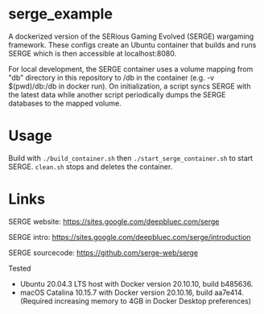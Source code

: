 # serge_example

A dockerized version of the SERious Gaming Evolved (SERGE) wargaming framework. These configs create an Ubuntu container that builds and runs SERGE which is then accessible at localhost:8080.

For local development, the SERGE container uses a volume mapping from "db" directory in this repository to /db in the container (e.g. -v $(pwd)/db:/db in docker run).
On initialization, a script syncs SERGE with the latest data while another script periodically dumps the SERGE databases to the mapped volume.

# Usage
Build with `./build_container.sh` then `./start_serge_container.sh` to start SERGE. `clean.sh` stops and deletes the container.

# Links
SERGE website: https://sites.google.com/deepbluec.com/serge

SERGE intro: https://sites.google.com/deepbluec.com/serge/introduction

SERGE sourcecode: https://github.com/serge-web/serge

Tested
- Ubuntu 20.04.3 LTS host with Docker version 20.10.10, build b485636.
- macOS Catalina 10.15.7 with Docker version 20.10.16, build aa7e414. (Required increasing memory to 4GB in Docker Desktop preferences)
